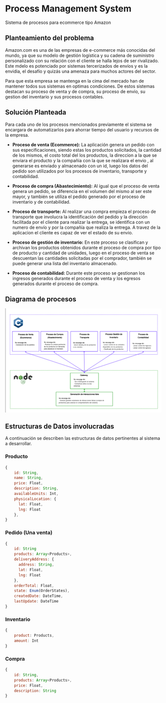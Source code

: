 # Process Management System

Sistema de procesos para ecommerce tipo Amazon

## Planteamiento del problema

Amazon.com es una de las empresas de e-commerce más conocidas del mundo, ya que su modelo de gestión logística y su cadena de suministro personalizado con su relación con el cliente se halla lejos de ser rivalizado. Este mdelo es potenciado por sistemas tercerizados de envíos y es la envidia, el desafío y quizás una amenaza para muchos actores del sector.

Para que esta empresa se mantenga en la cima del mercado han de mantener todos sus sistemas en optimas condiciones. De estos sistemas destacan su proceso de venta y de compra, su proceso de envio, su gestion del inventario y sus procesos contables.

## Solución Planteada

Para cada uno de los procesos mencionados previamente el sistema se encargara de automatizarlos para ahorrar tiempo del usuario y recursos de la empresa.

* **Proceso de venta (Ecommerce):** La aplicación genera un pedido con sus especificaciones, siendo estas los productos solicitados, la cantidad de los mismos, el costo total del los productos, la direccion a la que se enviara el producto y la compañia con la que se realizara el envio , al generarse es enviado y almacenado con un id, luego los datos del pedido son utilizados por los procesos de inventario, transporte y contabilidad.

* **Proceso de compra (Abastecimiento):** Al igual que el proceso de venta genera un pedido, se diferencia en el volumen del mismo al ser este mayor, y también se utiliza el pedido generado por el proceso de inventario y de contabilidad.

* **Proceso de transporte:** Al realizar una compra empieza el proceso de transporte que involucra la identificación del pedido y la dirección facilitada por el cliente para realizar la entrega, se identifica con un numero de envío y por la compañía que realiza la entrega. A travez de la aplicacion el cliente es capaz de ver el estado de su envio.

* **Proceso de gestión de inventario:** En este proceso se clasifican y archivan los productos obtenidos durante el proceso de compra por tipo de producto y cantidad de unidades, luego en el proceso de venta se descuentan las cantidades solicitadas por el comprador, también se puede generar una lista del inventario almacenado.

* **Proceso de contabilidad:** Durante este proceso se gestionan los ingresos generados durante el proceso de venta y los egresos generados durante el proceso de compra.


## Diagrama de procesos

![diagram](/documentation/diagram.png)

## Estructuras de Datos involucradas

A continuación se describen las estructuras de datos pertinentes al sistema a desarrollar.

### Producto

```js
{
	id: String,
	name: String,
	price: Float,
	description: String,
	availableUnits: Int,
	physicalLocation: {
      lat: Float,
      lng: Float
    },
}
```

### Pedido (Una venta)

```js
{
	id: String
	products: Array<Products>,
	deliveryAddress: {
      address: String,
      lat: Float,
      lng: Float
	},
	orderTotal: Float,
	state: Enum(OrderStates),
	createdDate: DateTime,
	lastUpdate: DateTime
}
```

### Inventario
```js
{
    product: Products,
    amount: Int
}
```

### Compra
```js
{
	id: String,
	products: Array<Products>,
	price: Float,
	description: String
}
```

